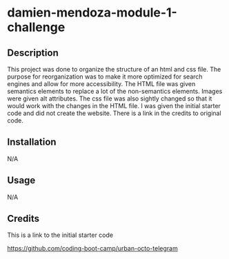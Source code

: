 # damien-mendoza-module-1-challenge

## Description

This project was done to organize the structure of an html and css file. The purpose for reorganization was to make it more optimized for search engines and allow for more accessibility. The HTML file was given semantics elements to replace a lot of the non-semantics elements. Images were given alt attributes. The css file was also sightly changed so that it would work with the changes in the HTML file. I was given the initial starter code and did not create the website. There is a link in the credits to original code.

## Installation

N/A

## Usage

N/A

## Credits

This is a link to the initial starter code

https://github.com/coding-boot-camp/urban-octo-telegram